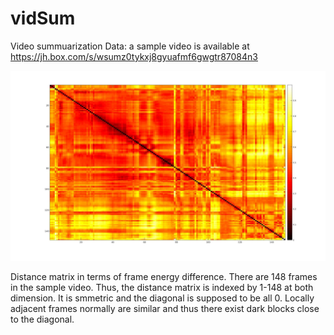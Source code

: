 # vidSum
Video summuarization
Data: a sample video is available at https://jh.box.com/s/wsumz0tykxj8gyuafmf6gwgtr87084n3

![](dissimilarity-mat.jpg)

Distance matrix in terms of frame energy difference. There are 148 frames in the sample video. Thus, the distance matrix is indexed by 1-148 at both dimension. It is smmetric and the diagonal is supposed to be all 0. Locally adjacent frames normally are similar and thus there exist dark blocks close to the diagonal.
